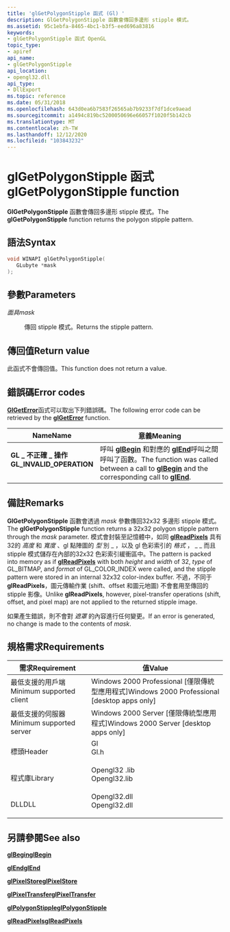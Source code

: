 ```yaml
---
title: 'glGetPolygonStipple 函式 (Gl) '
description: GlGetPolygonStipple 函數會傳回多邊形 stipple 模式。
ms.assetid: 95c1ebfa-8465-4bc1-b3f5-eed696a83816
keywords:
- glGetPolygonStipple 函式 OpenGL
topic_type:
- apiref
api_name:
- glGetPolygonStipple
api_location:
- opengl32.dll
api_type:
- DllExport
ms.topic: reference
ms.date: 05/31/2018
ms.openlocfilehash: 643d0ea6b7583f26565ab7b9233f7df1dce9aead
ms.sourcegitcommit: a1494c819bc5200050696e66057f1020f5b142cb
ms.translationtype: MT
ms.contentlocale: zh-TW
ms.lasthandoff: 12/12/2020
ms.locfileid: "103843232"
---
```

# <a name="glgetpolygonstipple-function"></a><span data-ttu-id="516a8-104">glGetPolygonStipple 函式</span><span class="sxs-lookup"><span data-stu-id="516a8-104">glGetPolygonStipple function</span></span>

<span data-ttu-id="516a8-105">**GlGetPolygonStipple** 函數會傳回多邊形 stipple 模式。</span><span class="sxs-lookup"><span data-stu-id="516a8-105">The **glGetPolygonStipple** function returns the polygon stipple pattern.</span></span>

## <a name="syntax"></a><span data-ttu-id="516a8-106">語法</span><span class="sxs-lookup"><span data-stu-id="516a8-106">Syntax</span></span>


```C++
void WINAPI glGetPolygonStipple(
   GLubyte *mask
);
```



## <a name="parameters"></a><span data-ttu-id="516a8-107">參數</span><span class="sxs-lookup"><span data-stu-id="516a8-107">Parameters</span></span>

<dl> <dt>

<span data-ttu-id="516a8-108">*面具*</span><span class="sxs-lookup"><span data-stu-id="516a8-108">*mask*</span></span> 
</dt> <dd>

<span data-ttu-id="516a8-109">傳回 stipple 模式。</span><span class="sxs-lookup"><span data-stu-id="516a8-109">Returns the stipple pattern.</span></span>

</dd> </dl>

## <a name="return-value"></a><span data-ttu-id="516a8-110">傳回值</span><span class="sxs-lookup"><span data-stu-id="516a8-110">Return value</span></span>

<span data-ttu-id="516a8-111">此函式不會傳回值。</span><span class="sxs-lookup"><span data-stu-id="516a8-111">This function does not return a value.</span></span>

## <a name="error-codes"></a><span data-ttu-id="516a8-112">錯誤碼</span><span class="sxs-lookup"><span data-stu-id="516a8-112">Error codes</span></span>

<span data-ttu-id="516a8-113">[**GlGetError**](glgeterror.md)函式可以取出下列錯誤碼。</span><span class="sxs-lookup"><span data-stu-id="516a8-113">The following error code can be retrieved by the [**glGetError**](glgeterror.md) function.</span></span>



| <span data-ttu-id="516a8-114">Name</span><span class="sxs-lookup"><span data-stu-id="516a8-114">Name</span></span>                                                                                                  | <span data-ttu-id="516a8-115">意義</span><span class="sxs-lookup"><span data-stu-id="516a8-115">Meaning</span></span>                                                                                                                               |
|-------------------------------------------------------------------------------------------------------|---------------------------------------------------------------------------------------------------------------------------------------|
| <dl> <span data-ttu-id="516a8-116"><dt>**GL \_ 不正確 \_ 操作**</dt></span><span class="sxs-lookup"><span data-stu-id="516a8-116"><dt>**GL\_INVALID\_OPERATION**</dt></span></span> </dl> | <span data-ttu-id="516a8-117">呼叫 [**glBegin**](glbegin.md) 和對應的 [**glEnd**](glend.md)呼叫之間呼叫了函數。</span><span class="sxs-lookup"><span data-stu-id="516a8-117">The function was called between a call to [**glBegin**](glbegin.md) and the corresponding call to [**glEnd**](glend.md).</span></span><br/> |



## <a name="remarks"></a><span data-ttu-id="516a8-118">備註</span><span class="sxs-lookup"><span data-stu-id="516a8-118">Remarks</span></span>

<span data-ttu-id="516a8-119">**GlGetPolygonStipple** 函數會透過 *mask* 參數傳回32x32 多邊形 stipple 模式。</span><span class="sxs-lookup"><span data-stu-id="516a8-119">The **glGetPolygonStipple** function returns a 32x32 polygon stipple pattern through the *mask* parameter.</span></span> <span data-ttu-id="516a8-120">模式會封裝至記憶體中，如同 [**glReadPixels**](glreadpixels.md) 具有32的 *高度* 和 *寬度* 、gl 點陣圖的 *型* 別 \_ ，以及 gl 色彩索引的 *格式* ， \_ \_ 而且 stipple 模式儲存在內部的32x32 色彩索引緩衝區中。</span><span class="sxs-lookup"><span data-stu-id="516a8-120">The pattern is packed into memory as if [**glReadPixels**](glreadpixels.md) with both *height* and *width* of 32, *type* of GL\_BITMAP, and *format* of GL\_COLOR\_INDEX were called, and the stipple pattern were stored in an internal 32x32 color-index buffer.</span></span> <span data-ttu-id="516a8-121">不過，不同于 **glReadPixels**，圖元傳輸作業 (shift、offset 和圖元地圖) 不會套用至傳回的 stipple 影像。</span><span class="sxs-lookup"><span data-stu-id="516a8-121">Unlike **glReadPixels**, however, pixel-transfer operations (shift, offset, and pixel map) are not applied to the returned stipple image.</span></span>

<span data-ttu-id="516a8-122">如果產生錯誤，則不會對 *遮罩* 的內容進行任何變更。</span><span class="sxs-lookup"><span data-stu-id="516a8-122">If an error is generated, no change is made to the contents of *mask*.</span></span>

## <a name="requirements"></a><span data-ttu-id="516a8-123">規格需求</span><span class="sxs-lookup"><span data-stu-id="516a8-123">Requirements</span></span>



| <span data-ttu-id="516a8-124">需求</span><span class="sxs-lookup"><span data-stu-id="516a8-124">Requirement</span></span> | <span data-ttu-id="516a8-125">值</span><span class="sxs-lookup"><span data-stu-id="516a8-125">Value</span></span> |
|-------------------------------------|-----------------------------------------------------------------------------------------|
| <span data-ttu-id="516a8-126">最低支援的用戶端</span><span class="sxs-lookup"><span data-stu-id="516a8-126">Minimum supported client</span></span><br/> | <span data-ttu-id="516a8-127">Windows 2000 Professional \[僅限傳統型應用程式\]</span><span class="sxs-lookup"><span data-stu-id="516a8-127">Windows 2000 Professional \[desktop apps only\]</span></span><br/>                              |
| <span data-ttu-id="516a8-128">最低支援的伺服器</span><span class="sxs-lookup"><span data-stu-id="516a8-128">Minimum supported server</span></span><br/> | <span data-ttu-id="516a8-129">Windows 2000 Server \[僅限傳統型應用程式\]</span><span class="sxs-lookup"><span data-stu-id="516a8-129">Windows 2000 Server \[desktop apps only\]</span></span><br/>                                    |
| <span data-ttu-id="516a8-130">標頭</span><span class="sxs-lookup"><span data-stu-id="516a8-130">Header</span></span><br/>                   | <dl> <span data-ttu-id="516a8-131"><dt>Gl</dt></span><span class="sxs-lookup"><span data-stu-id="516a8-131"><dt>Gl.h</dt></span></span> </dl>         |
| <span data-ttu-id="516a8-132">程式庫</span><span class="sxs-lookup"><span data-stu-id="516a8-132">Library</span></span><br/>                  | <dl> <span data-ttu-id="516a8-133"><dt>Opengl32 .lib</dt></span><span class="sxs-lookup"><span data-stu-id="516a8-133"><dt>Opengl32.lib</dt></span></span> </dl> |
| <span data-ttu-id="516a8-134">DLL</span><span class="sxs-lookup"><span data-stu-id="516a8-134">DLL</span></span><br/>                      | <dl> <span data-ttu-id="516a8-135"><dt>Opengl32.dll</dt></span><span class="sxs-lookup"><span data-stu-id="516a8-135"><dt>Opengl32.dll</dt></span></span> </dl> |



## <a name="see-also"></a><span data-ttu-id="516a8-136">另請參閱</span><span class="sxs-lookup"><span data-stu-id="516a8-136">See also</span></span>

<dl> <dt>

[<span data-ttu-id="516a8-137">**glBegin**</span><span class="sxs-lookup"><span data-stu-id="516a8-137">**glBegin**</span></span>](glbegin.md)
</dt> <dt>

[<span data-ttu-id="516a8-138">**glEnd**</span><span class="sxs-lookup"><span data-stu-id="516a8-138">**glEnd**</span></span>](glend.md)
</dt> <dt>

[<span data-ttu-id="516a8-139">**glPixelStore**</span><span class="sxs-lookup"><span data-stu-id="516a8-139">**glPixelStore**</span></span>](glpixelstore-functions.md)
</dt> <dt>

[<span data-ttu-id="516a8-140">**glPixelTransfer**</span><span class="sxs-lookup"><span data-stu-id="516a8-140">**glPixelTransfer**</span></span>](glpixeltransfer.md)
</dt> <dt>

[<span data-ttu-id="516a8-141">**glPolygonStipple**</span><span class="sxs-lookup"><span data-stu-id="516a8-141">**glPolygonStipple**</span></span>](glpolygonstipple.md)
</dt> <dt>

[<span data-ttu-id="516a8-142">**glReadPixels**</span><span class="sxs-lookup"><span data-stu-id="516a8-142">**glReadPixels**</span></span>](glreadpixels.md)
</dt> </dl>

 

 





